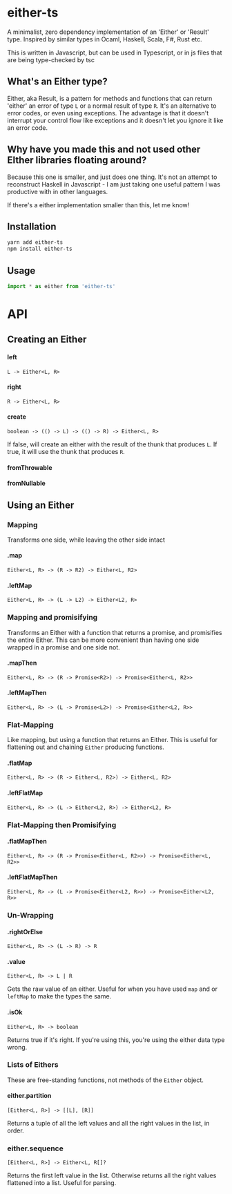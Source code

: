 # either-ts

A minimalist, zero dependency implementation of an 'Either' or 'Result' type. Inspired by similar types in Ocaml, Haskell, Scala, F#, Rust etc.

This is written in Javascript, but can be used in Typescript, or in js files that are being type-checked by tsc

## What's an Either type?

Either, aka Result, is a pattern for methods and functions that can return 'either' an error of type `L` or a normal result of type `R`. It's an alternative to error codes, or even using exceptions. The advantage is that it doesn't interrupt your control flow like exceptions and it doesn't let you ignore it like an error code.

## Why have you made this and not used other EIther libraries floating around?

Because this one is smaller, and just does one thing. It's not an attempt to reconstruct Haskell in Javascript - I am just taking one useful pattern I was productive with in other languages.

If there's a either implementation smaller than this, let me know!

## Installation 
```sh
yarn add either-ts
npm install either-ts
```

## Usage
```ts
import * as either from 'either-ts'

```

# API

## Creating an Either

#### left
`L -> Either<L, R>`

#### right
`R -> Either<L, R>`

#### create
`boolean -> (() -> L) -> (() -> R) -> Either<L, R>`

If false, will create an either with the result of the thunk that produces `L`. If true, it will use the thunk that produces `R`.

#### fromThrowable


#### fromNullable


## Using an Either


### Mapping

Transforms one side, while leaving the other side intact

#### .map
`Either<L, R> -> (R -> R2) -> Either<L, R2>`

#### .leftMap
`Either<L, R> -> (L -> L2) -> Either<L2, R>`

### Mapping and promisifying

Transforms an Either with a function that returns a promise, and promisifies the entire Either. This can be more convenient than having one side wrapped in a promise and one side not.

#### .mapThen
`Either<L, R> -> (R -> Promise<R2>) -> Promise<Either<L, R2>>`

#### .leftMapThen
`Either<L, R> -> (L -> Promise<L2>) -> Promise<Either<L2, R>>`

### Flat-Mapping

Like mapping, but using a function that returns an Either. This is useful for flattening out and chaining `Either` producing functions.

#### .flatMap
`Either<L, R> -> (R -> Either<L, R2>) -> Either<L, R2>`

#### .leftFlatMap
`Either<L, R> -> (L -> Either<L2, R>) -> Either<L2, R>`

### Flat-Mapping then Promisifying

#### .flatMapThen
`Either<L, R> -> (R -> Promise<Either<L, R2>>) -> Promise<Either<L, R2>>`

#### .leftFlatMapThen
`Either<L, R> -> (L -> Promise<Either<L2, R>>) -> Promise<Either<L2, R>>`

### Un-Wrapping

#### .rightOrElse
`Either<L, R> -> (L -> R) -> R`

#### .value
`Either<L, R> -> L | R`

Gets the raw value of an either. Useful for when you have used `map` and or `leftMap` to make the types the same.

#### .isOk
`Either<L, R> -> boolean`

Returns true if it's right. If you're using this, you're using the either data type wrong.

### Lists of Eithers

These are free-standing functions, not methods of the `Either` object.

#### either.partition
`[Either<L, R>] -> [[L], [R]]`

Returns a tuple of all the left values and all the right values in the list, in order.

### either.sequence
`[Either<L, R>] -> Either<L, R[]?`

Returns the first left value in the list. Otherwise returns all the right values flattened into a list. Useful for parsing.